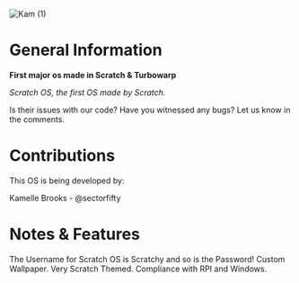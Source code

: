 
![Kam (1)](https://github.com/sectorfifty/ScratchOS/assets/166570969/6b3c9866-4330-4754-abda-c8955b35d0f4)
# General Information
**First major os made in Scratch & Turbowarp**

*Scratch OS, the first OS made by Scratch.*

Is their issues with our code? Have you witnessed any bugs? Let us know in the comments.

# Contributions

This OS is being developed by:

Kamelle Brooks - @sectorfifty

# Notes & Features

The Username for Scratch OS is Scratchy and so is the Password!
Custom Wallpaper.
Very Scratch Themed.
Compliance with RPI and Windows.

